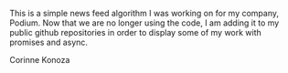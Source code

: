 This is a simple news feed algorithm I was working on for my company, Podium.
Now that we are no longer using the code, I am adding it to my public github
repositories in order to display some of my work with promises and async.

Corinne Konoza

